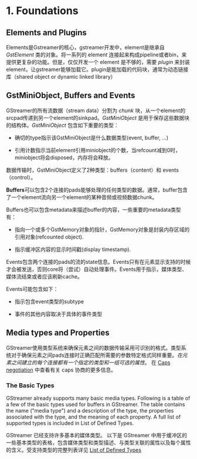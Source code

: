 # 1. Foundations

## Elements and Plugins

Elements是Gstreamer的核心，gstreamer开发中，element是继承自 *GstElement* 类的对象。将一系列的 element 连接起来构成pipeline或者bin，来提供更复杂的功能。但是，仅仅开发一个 element 是不够的，需要 *plugin* 来封装element，让gstreamer能够加载它。plugin是能加载的代码块，通常为动态链接库（shared object or dynamic linked library）

## GstMiniObject, Buffers and Events

GStreamer的所有流数据（stream data）分割为 *chunk* 块，从一个element的srcpad传递到另一个element的sinkpad。*GstMiniObject* 是用于保存这些数据块的结构体。*GstMiniObject* 包含如下重要的类型：

* 确切的type指示该GstMiniObject是什么数据类型(event, buffer, ...)

* 引用计数指示当前element引用miniobject的个数，当refcount减到0时，miniobject将会disposed，内存将会释放。

数据传输时，GstMiniObject定义了2种类型：buffers（content）和 events（control）。

**Buffers**可以包含2个连接的pads能够处理的任何类型的数据。通常，buffer包含了一个element流向另一个element的某种音频或视频数据chunk。

Buffers也可以包含metadata来描述buffer的内容，一些重要的metadata类型有：

* 指向一个或多个GstMemory对象的指针，GstMemory对象是封装内存区域的引用对象(refcounted object).

* 指示缓冲区内容的显示时间戳(display timestamp).

Events包含两个连接的pads的流的state信息。Events只有在元素显示支持的时候才会被发送，否则core将（尝试）自动处理事件。Events用于指示，媒体类型、媒体流结束或者应该刷新cache。

Events可能包含如下：

* 指示包含event类型的subtype

* 事件的其他内容取决于具体的事件类型

## Media types and Properties

GStreamer使用类型系统来确保元素之间的数据传输采用可识别的格式。类型系统对于确保元素之间pads连接时正确匹配所需要的参数特定格式同样重要。*在元素之间建立的每个连接都有一个指定的类型和一组可选的属性*。 在 [Caps negotiation](https://gstreamer.freedesktop.org/documentation/plugin-development/advanced/negotiation.html) 中查看有关 caps 协商的更多信息。

### The Basic Types

GStreamer already supports many basic media types. Following is a table of a few of the basic types used for buffers in GStreamer. The table contains the name ("media type") and a description of the type, the properties associated with the type, and the meaning of each property. A full list of supported types is included in List of Defined Types.

GStreamer 已经支持许多基本的媒体类型。 以下是 GStreamer 中用于缓冲区的一些基本类型的表格，包含媒体类型和类型描述、与类型关联的属性以及每个属性的含义。受支持类型的完整列表详见 [List of Defined Types](https://gstreamer.freedesktop.org/documentation/plugin-development/advanced/media-types.html#list-of-defined-types)
